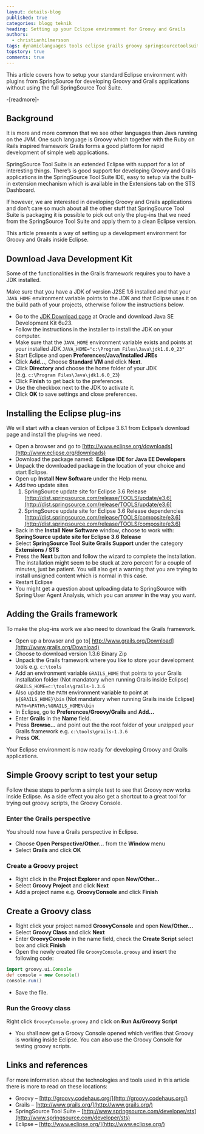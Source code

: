 ```yaml
---
layout: details-blog
published: true
categories: blogg teknik
heading: Setting up your Eclipse environment for Groovy and Grails
authors:
  - christianhilmersson
tags: dynamiclanguages tools eclipse grails groovy springsourcetoolsuite
topstory: true
comments: true
---
```


This article covers how to setup your standard Eclipse environment with plugins from SpringSource for developing Groovy and Grails applications without using the full SpringSource Tool Suite.

-[readmore]-

## Background
It is more and more common that we see other languages than Java running on the JVM. One such language is Groovy which together with the Ruby on Rails inspired framework Grails forms a good platform for rapid development of simple web applications.

SpringSource Tool Suite is an extended Eclipse with support for a lot of interesting things. There’s is good support for developing Groovy and Grails applications in the SpringSource Tool Suite IDE, easy to setup via the built-in extension mechanism which is available in the Extensions tab on the STS Dashboard.

If however, we are interested in developing Groovy and Grails applications and don’t care so much about all the other stuff that SpringSource Tool Suite is packaging it is possible to pick out only the plug-ins that we need from the SpringSource Tool Suite and apply them to a clean Eclipse version.

This article presents a way of setting up a development environment for Groovy and Grails inside Eclipse.

## Download Java Development Kit
Some of the functionalities in the Grails framework requires you to have a JDK installed.

Make sure that you have a JDK of version J2SE 1.6 installed and that your `JAVA_HOME` environment variable points to the JDK and that Eclipse uses it on the build path of your projects, otherwise follow the instructions below.

- Go to the [JDK Download page](https://cds.sun.com/is-bin/INTERSHOP.enfinity/WFS/CDS-CDS_Developer-Site/en_US/-/USD/ViewProductDetail-Start?ProductRef=jdk-6u23-oth-JPR@CDS-CDS_Developer) at Oracle and download Java SE Development Kit 6u23.
- Follow the instructions in the installer to install the JDK on your computer.
- Make sure that the `JAVA_HOME` environment variable exists and points at your installed JDK `JAVA_HOME="c:\Program Files\Java\jdk1.6.0_23"`
- Start Eclipse and open **Preferences/Java/Installed JREs**
- Click **Add...**, Choose **Standard VM** and click **Next**.
- Click **Directory** and choose the home folder of your JDK (e.g. `c:\Program Files\Java\jdk1.6.0_23`)
- Click **Finish** to get back to the preferences.
- Use the checkbox next to the JDK to activate it.
- Click **OK** to save settings and close preferences.

## Installing the Eclipse plug-ins
We will start with a clean version of Eclipse 3.6.1 from Eclipse’s download page and install the plug-ins we need.

- Open a browser and go to [http://www.eclipse.org/downloads](http://www.eclipse.org/downloads)
- Download the package named:  **Eclipse IDE for Java EE Developers**
- Unpack the downloaded package in the location of your choice and start Eclipse.
- Open up **Install New Software** under the Help menu.
- Add two update sites
	1. SpringSource update site for Eclipse 3.6 Release
	   [http://dist.springsource.com/release/TOOLS/update/e3.6](http://dist.springsource.com/release/TOOLS/update/e3.6)
	2. SpringSource update site for Eclipse 3.6 Release dependencies
	   [http://dist.springsource.com/release/TOOLS/composite/e3.6](http://dist.springsource.com/release/TOOLS/composite/e3.6)
- Back in the **Install New Software** window, choose to work with: **SpringSource update site for Eclipse 3.6 Release**
- Select **SpringSource Tool Suite Grails Support** under the category **Extensions / STS**
- Press the **Next** button and follow the wizard to complete the installation. The installation might seem to be stuck at zero percent for a couple of minutes, just be patient. You will also get a warning that you are trying to install unsigned content which is normal in this case.
- Restart Eclipse
- You might get a question about uploading data to SpringSource with Spring User Agent Analysis, which you can answer in the way you want.

## Adding the Grails framework
To make the plug-ins work we also need to download the Grails framework.

- Open up a browser and go to[ http://www.grails.org/Download](http://www.grails.org/Download)
- Choose to download version 1.3.6 Binary Zip
- Unpack the Grails framework where you like to store your development tools e.g. `c:\tools`
- Add an environment variable `GRAILS_HOME` that points to your Grails installation folder (Not mandatory when running Grails inside Eclipse) `GRAILS_HOME=c:\tools\grails-1.3.6`
- Also update the `PATH` environment variable to point at `${GRAILS_HOME}\bin` (Not mandatory when running Grails inside Eclipse) `PATH=%PATH%;%GRAILS_HOME%\bin`
- In Eclipse, go to **Preferences/Groovy/Grails** and **Add…**
- Enter **Grails** in the **Name** field.
- Press **Browse...** and point out the the root folder of your unzipped your Grails framework e.g. `c:\tools\grails-1.3.6`
- Press **OK**.

Your Eclipse environment is now ready for developing Groovy and Grails applications.

## Simple Groovy script to test your setup
Follow these steps to perform a simple test to see that Groovy now works inside Eclipse. As a side effect you also get a shortcut to a great tool for trying out groovy scripts, the Groovy Console.

### Enter the Grails perspective
You should now have a Grails perspective in Eclipse.

- Choose **Open Perspective/Other...** from the **Window** menu
- Select **Grails** and click **OK**

### Create a Groovy project
- Right click in the **Project Explorer** and open **New/Other...**
- Select **Groovy Project** and click **Next**
- Add a project name e.g. **GroovyConsole** and click **Finish**

## Create a Groovy class
- Right click your project named **GroovyConsole** and open **New/Other...**
- Select **Groovy Class** and click **Next**
- Enter **GroovyConsole** in the name field, check the **Create Script** select box and click **Finish**
- Open the newly created file `GroovyConsole.groovy` and insert the following code:

~~~ groovy
import groovy.ui.Console
def console = new Console()
console.run()
~~~

* Save the file.

### Run the Groovy class
Right click `GroovyConsole.groovy` and click on **Run As/Groovy Script**

- You shall now get a Groovy Console opened which verifies that Groovy is working inside Eclipse. You can also use the Groovy Console for testing groovy scripts.

## Links and references
For more information about the technologies and tools used in this article there is more to read on these locations:

- Groovy – [http://groovy.codehaus.org/](http://groovy.codehaus.org/)
- Grails – [http://www.grails.org/](http://www.grails.org/)
- SpringSource Tool Suite – [http://www.springsource.com/developer/sts](http://www.springsource.com/developer/sts)
- Eclipse – [http://www.eclipse.org/](http://www.eclipse.org/)
